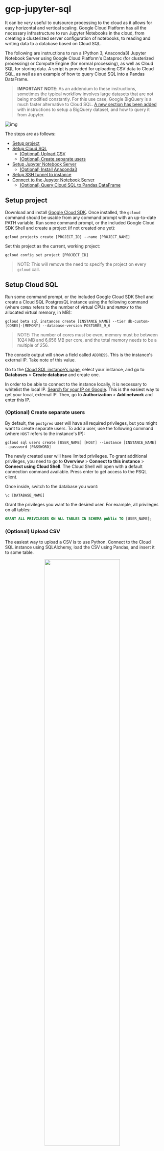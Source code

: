# gcp-jupyter-sql
It can be *very* useful to outsource processing to the cloud as it allows for easy horizontal and vertical scaling. Google Cloud Platform has all the necessary infrastructure to run Jupyter Notebooks in the cloud, from creating a clusterized server configuration of notebooks, to reading and writing data to a database based on Cloud SQL.

The following are instructions to run a (Python 3, Anaconda3) Jupyter Notebook Server using Google Cloud Platform's Dataproc (for clusterized processing) or Compute Engine (for normal processing), as well as Cloud SQL for storing data. A script is provided for uploading CSV data to Cloud SQL, as well as an example of how to query Cloud SQL into a Pandas DataFrame.

> **IMPORTANT NOTE**: As an addendum to these instructions, sometimes the typical workflow involves large datasets that are not being modified constantly. For this use case, Google BigQuery is a much faster alternative to Cloud SQL. [A new section has been added](#using-bigquery) with instructions to setup a BigQuery dataset, and how to query it from Jupyter.

![img](img/infrastructure.png)

The steps are as follows:
- [Setup project](#setup-project)
- [Setup Cloud SQL](#setup-cloud-sql)
  - [(Optional) Upload CSV](#optional-upload-csv)
  - [(Optional) Create separate users](#optional-create-separate-users)
- [Setup Jupyter Notebook Server](#setup-jupyter-notebook-server)
  - [(Optional) Install Anaconda3](#optional-install-anaconda3)
- [Setup SSH tunnel to instance](#setup-ssh-tunnel-to-instance)
- [Connect to the Jupyter Notebook Server](#connect-to-the-jupyter-notebook-server)
  - [(Optional) Query Cloud SQL to Pandas DataFrame](#optional-query-cloud-sql-to-pandas-dataframe)

## Setup project
Download and install [Google Cloud SDK](https://cloud.google.com/sdk/). Once installed, the `gcloud` command should be usable from any command prompt with an up-to-date PATH variable.
Run some command prompt, or the included Google Cloud SDK Shell and create a project (if not created one yet):
```
gcloud projects create [PROJECT_ID] --name [PROJECT_NAME]
```
Set this project as the current, working project:
```
gcloud config set project [PROJECT_ID]
```
> NOTE: This will remove the need to specify the project on every `gcloud` call.

## Setup Cloud SQL
Run some command prompt, or the included Google Cloud SDK Shell and create a Cloud SQL PostgresQL instance using the following command (where `CORES` refers to the number of virtual CPUs and `MEMORY` to the allocated virtual memory, in MB):
```
gcloud beta sql instances create [INSTANCE_NAME] --tier db-custom-[CORES]-[MEMORY] --database-version POSTGRES_9_6
```
> NOTE: The number of cores must be even, memory must be between 1024 MB and 6,656 MB per core, and the total memory needs to be a multiple of 256.

The console output will show a field called `ADDRESS`. This is the instance's external IP. Take note of this value.

Go to the [Cloud SQL instance's page](https://console.cloud.google.com/sql/instances), select your instance, and go to **Databases** > **Create database** and create one.

In order to be able to connect to the instance locally, it is necessary to whitelist the local IP. [Search for your IP on Google](https://www.google.com/search?q=ip). This is the easiest way to get your local, external IP. Then, go to **Authorization** > **Add network** and enter this IP.

### (Optional) Create separate users
By default, the `postgres` user will have all required privileges, but you might want to create separate users. To add a user, use the following command (where `HOST` refers to the instance's IP):
```
gcloud sql users create [USER_NAME] [HOST] --instance [INSTANCE_NAME] --password [PASSWORD]
```
The newly created user will have limited privileges. To grant additional privileges, you need to go to **Overview** > **Connect to this instance** > **Connect using Cloud Shell**. The Cloud Shell will open with a default connection command available. Press enter to get access to the PSQL client.

Once inside, switch to the database you want:

```
\c [DATABASE_NAME]
```

Grant the privileges you want to the desired user. For example, all privileges on all tables:

```sql
GRANT ALL PRIVILEGES ON ALL TABLES IN SCHEMA public TO [USER_NAME];
```

### (Optional) Upload CSV
The easiest way to upload a CSV is to use Python. Connect to the Cloud SQL instance using SQLAlchemy, load the CSV using Pandas, and insert it to some table.

<p align="center">
  <img src="img/upload.png" width="70%">
</p>

Import both Pandas and SQLAlchemy:
```python
import pandas as pd
from sqlalchemy import create_engine
```

Connect to the Cloud SQL instance using SQLAlchemy:
```python
settings = {
   'user': '[USER_NAME]',
   'pass': '[PASSWORD]',
   'host': '[HOST]',
     'db': '[DATABASE_NAME]'
}
url = 'postgresql+psycopg2://{user}:{pass}@{host}:5432/{db}'.format(**settings)  # 5432 is the default port
engine = create_engine(url, client_encoding='utf8')
```

Load the CSV using Pandas:
```python
df = pd.read_csv('[CSV_FILE_NAME].csv')  # this returns a DataFrame
```

> NOTE: Make sure that the column names are valid (no spaces, no illegal characters, etc.). A useful trick is replace any character different from a letter, number or underscore to an underscore using regular expressions:

```python
from re import sub
old_columns = list(df.columns)  # create list of columns
new_columns = [sub('[^A-Za-z0-9_]+', '_', _) for _ in old_columns]  # list comprehension with regex sub
df = df.rename(columns=dict(zip(old_columns, new_columns)))  # zip as {old_column: new_column}
```

> NOTE: Avoid using `DataFrame.drop(inplace=True)` since it is buggy in some versions of Pandas.

Finally, insert DataFrame to some table:
```python
df.to_sql('[TABLE_NAME]', con=engine, if_exists='replace')
```

See [`example/upload-csv.py`](example/upload-csv.py)

## Setup Jupyter Notebook Server
There are two approaches, one more complex, and one simpler. They both have their respective pros and cons, and will depend on the use case. The most practical approach is to think about using clusterized processing when the task itself is complex and requires lots of resources to process, and normal processing when the task is simpler.

For this guide, you must choose between one or the other.
### Using Dataproc (clusterized processing)
The Dataproc service allows to create a set of Compute Engine instances with master-slave relationships (in terms of processing). This is the most efficient way to distribute the workload of Jupyter Notebooks.

For this guide, we will use 1 master instance and 2 workers (slaves):

<p align="center">
  <img src="img/dataproc.png" width="70%">
</p>

Run some command prompt, or the included Google Cloud SDK Shell and create the Dataproc cluster. Here we have specified the types of machines (i.e. `n1-standard-2`) but you can use different ones:
```
gcloud dataproc clusters create [CLUSTER_NAME] --master-machine-type n1-standard-2 --worker-machine-type n1-standard-2 --initialization-actions gs://srcd-dataproc/jupyter.sh
```

Check the newly created cluster:
```
gcloud dataproc clusters list
```

Check the newly created instances:
```
gcloud compute instances list
```
You will see a master instance (`[CLUSTER_NAME]-m`) and 2 workers (`[CLUSTER_NAME]-w-0` and `[CLUSTER_NAME]-w-1`).

### Using Compute Engine (normal processing)
A different, simpler, quicker, and cheaper approach is to use a single Compute Engine instance. To do this, run some command prompt, or the included Google Cloud SDK Shell and create an instance (e.g. Debian 9):
```
gcloud compute instances create [INSTANCE_NAME] --image-family debian-9 --image-project debian-cloud
```

Check the newly created instance:
```
gcloud compute instances list
```

Go to the [Compute Engine instance's page](https://console.cloud.google.com/compute/instances), select your instance, scroll down to the **Firewalls** section and tick both **Allow HTTP traffic** and **Allow HTTPS traffic**.

> NOTE: If you plan on using Anaconda3, you may skip this next part as Jupyter already comes pre-installed.

Go to the **Remote access** section and click on **SSH**. Once the console loads up, install Jupyter.
```
pip install jupyter
```

### (Optional) Install Anaconda3
Run some command prompt, or the included Google Cloud SDK Shell and connect to the instance using SSH. If you used Dataproc, the `[INSTANCE_NAME]` will refer to the master instance (`[CLUSTER_NAME]-m`):
```
gcloud compute ssh [INSTANCE_NAME] --zone [ZONE]
```
> NOTE: Upon first connection, a message about the host's key might show up. Click on `Yes` to add the key to the local registry when prompted.

Once authenticated, proceed downloading Anaconda3:
```
sudo wget https://repo.continuum.io/archive/Anaconda3-5.0.0.1-Linux-x86_64.sh
```

> NOTE: You can always visit the [Anaconda archive](https://repo.continuum.io/archive/) to get any version's URL.

Proceed to install Anaconda3 (install `bzip2` to be able to decompress some Anaconda3 installation files):
```
sudo apt-get install bzip2
bash Anaconda3-5.0.0.1-Linux-x86_64.sh
```

> NOTE: Do not run `sudo bash` for the installation, as it will be installed elsewhere.

> NOTE: During the installation, you will be asked if you want to add Anaconda3 to the PATH variable (albeit in very quirky wording). Type `yes` to this step when prompted.

Check if installation is successful by running the `ls` command and checking that the `anaconda3` folder is present. Then, check if `conda` registered to path by running the `conda` command. If not recognized, add to path manually:

```
source ~/.bashrc
```

## Setup SSH tunnel to instance
The tunnel is what will allow you to run Jupyter Notebooks on the cloud, from your computer.

![img](img/tunnel.png)

### Exposing the Compute Engine instance's port
Go to the [External IP Addresses list page](https://console.cloud.google.com/networking/addresses/list) and make the Compute Engine instance's IP static. If you used Dataproc, the instance's IP you want to make public is the master instance (`[CLUSTER_NAME]-m`). Take note of the Compute Engine instance's new static IP (external address).

Run some command prompt, or the included Google Cloud SDK Shell and connect to the instance using SSH. If you used Dataproc, the `[INSTANCE_NAME]` will refer to the master instance (`[CLUSTER_NAME]-m`):
```
gcloud compute ssh [INSTANCE_NAME] --zone [ZONE]
```
> NOTE: Upon first connection, a message about the host's key might show up. Click on `Yes` to add the key to the local registry when prompted.

Once authenticated, proceed to running the Jupyter Notebook Server and exposing port `8888`:
```
jupyter notebook --ip=0.0.0.0 --port=8888 --no-browser
```
Once the server is running, it will generate an output similar to the following:
```
[I NotebookApp] The Jupyter Notebook is running at: http://0.0.0.0:8888/?token=6650c754c8cddf2dd8cee7923a116ad021dfec8fe085c99a
```
Take note of the value for the token parameter (e.g. `6650c754c8cddf2dd8cee7923a116ad021dfec8fe085c99a`)

### Creating the tunnel
Thus far, you have Jupyter running on a Google Cloud instance, on port `8888`. Now, we need to tunnel this port to another port, we will use local port `2222` to interface with remote port `8888`.

Run a new command prompt, or the included Google Cloud SDK Shell and connect to the instance again using SSH. This time, passing a flag to create the tunnel:
```
gcloud compute ssh [INSTANCE_NAME] --zone [ZONE] --ssh-flag="-L" --ssh-flag="2222:localhost:8888"
```

## Connect to the Jupyter Notebook Server
Now that there is an open connection that tunnels local port `2222` to remote port `8888`, where there is a Jupyter Notebook Server running, you can simply open some browser (e.g. Google Chrome) and visit `localhost:2222`.

Once inside, it will ask for the token. Provide the token that was shown in the output when running the server, and that's it.

### (Optional) Query Cloud SQL to Pandas DataFrame
**If you want to query your Cloud SQL database, you need to whitelist the IP from which the query originates from**. We had previously whitelisted our local IP, but now we need to whitelist our Jupyter instance IP so that Jupyter can query Cloud SQL.

To do this, simply go to the [Cloud SQL instance's page](https://console.cloud.google.com/sql/instances), select your instance, and go to **Authorization** > **Add network** and enter the instance's IP.

Once the instance has permission, inside a Jupyter Notebook, import both Pandas and SQLAlchemy:
```python
import pandas as pd
from sqlalchemy import create_engine
```

Install `psycopg2` within Jupyter (code that starts with a `!` in Jupyter executes bash commands). This is necessary to query SQL from Pandas:
```
!pip install psycopg2
```

Connect to the Cloud SQL instance using SQLAlchemy:
```python
settings = {
   'user': '[USER_NAME]',
   'pass': '[PASSWORD]',
   'host': '[HOST]',
     'db': '[DATABASE_NAME]'
}
url = 'postgresql+psycopg2://{user}:{pass}@{host}:5432/{db}'.format(**settings)  # 5432 is the default port
engine = create_engine(url, client_encoding='utf8')
```

Create some query string, for example:
```python
query = """
    SELECT *
    FROM [TABLE_NAME]
"""
```

Perform query and store results in DataFrame:
```python
df = pd.read_sql(query, con=engine)
```

See [`example/query-sql-pandas.py`](example/query-sql-pandas.py)

## Using BigQuery
Setting up BigQuery is much easier than Cloud SQL because it does not require to create an instance. Simply run a new command prompt, or the included Google Cloud SDK Shell and create a dataset:

```
bq mk [DATASET_NAME]
```

### Uploading some CSV
To upload a CSV, it is only required to call the `load` command and specify the insertion details within the folder that contains the CSV file:

```
bq load --autodetect [DATASET_NAME].[TABLE_NAME] [CSV_FILE_NAME]
```
> NOTE: If the CSV is too large and the connection must be kept alive for too long, it's better to use Google Cloud Storage for staging and then load the CSV from there. See the next section for details.

### (Optional) Using Cloud Storage as intermediary
#### Creating bucket
Run a new command prompt, or the included Google Cloud SDK Shell, and create the bucket which will store the CSV file(s):
```
gsutil mb gs://[BUCKET_NAME]/
```

#### Uploading CSV to Cloud Storage
Navigate to the folder that contains the CSV file, and execute the following command (where `BUCKET_NAME` refers to the name of the bucket which will receive the file):
```
gsutil cp [CSV_FILE_NAME] gs://[BUCKET_NAME]/
```

#### Loading CSV from Cloud Storage to BigQuery
Run the following command to load the CSV from the bucket to BigQuery:
```
bq load --autodetect [DATASET_NAME].[TABLE_NAME] gs://[BUCKET_NAME]/[CSV_FILE_NAME]
```

### Querying BigQuery from Jupyter
To query BigQuery from Jupyter, you can use Pandas. However, there is an extra package that needs to be installed for Pandas to interface with BigQuery called `pandas-gbq`. Install this first:
```
pip install pandas-gbq
```

Then, import Pandas:
```python
import pandas as pd
```

Create some query string (using the proper `FROM` syntax, surrounded by brackets `[]`), for example:
```python
query = """
    SELECT *
    FROM [[PROJECT_ID]:[DATASET_NAME].[TABLE_NAME]]
"""
```
> NOTE: The project ID specified in the `FROM` refers to the project which contains the dataset.

Then, simply run the query using the SDK authentication (the cell output will send you a link for you to copy and paste some ID) and an accessible project ID:
```python
df = pd.read_gbq(query, project_id='PROJECT_ID')
```
> NOTE: The project ID specified in the `project_id` parameter refers to a project which the authenticated user has permissions over.

See [`example/query-bq-pandas.py`](example/query-bq-pandas.py)
